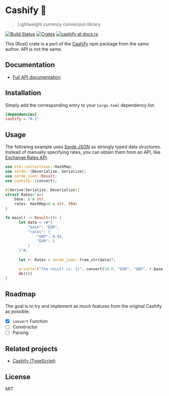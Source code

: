 # Cashify 💸

> Lightweight currency conversion library.

[![Build Status](https://travis-ci.org/xxczaki/cashify-rs.svg?branch=master)](https://travis-ci.org/xxczaki/cashify-rs)
[![Crates](http://meritbadge.herokuapp.com/cashify)](https://crates.io/crates/cashify)
[![cashify at docs.rs](https://docs.rs/cashify/badge.svg)](https://docs.rs/cashify)

This [Rust] crate is a port of the [Cashify](https://github.com/xxczaki/cashify/) npm package from the same author. API is not the same.

## Documentation

- [Full API documentation](https://docs.rs/cashify)

## Installation

Simply add the corresponding entry to your `Cargo.toml` dependency list:

```toml
[dependencies]
cashify = "0.1"
```

## Usage

The following example uses [Serde JSON](https://github.com/serde-rs/json) as strongly typed data structures. Instead of manually specifying rates, you can obtain them from an API, like [Exchange Rates API](https://exchangeratesapi.io/).

```rust
use std::collections::HashMap;
use serde::{Deserialize, Serialize};
use serde_json::Result;
use cashify::{convert};

#[derive(Serialize, Deserialize)]
struct Rates<'a>{
    base: &'a str,
    rates: HashMap<&'a str, f64>
}

fn main() -> Result<()> {
      let data = r#"{
          "base": "EUR",
          "rates": {
              "GBP": 0.92,
              "EUR": 1
          }
      }"#;
  
      let r: Rates = serde_json::from_str(data)?;

      println!("The result is: {}", convert(10.0, "EUR", "GBP", r.base, r.rates));
      Ok(())
}
```

## Roadmap

The goal is to try and implement as much features from the original Cashify as possible.

- [x] `convert` Function
- [ ] Constructor
- [ ] Parsing

## Related projects

- [Cashify (TypeScript)](https://github.com/xxczaki/cashify/)

## License

MIT
